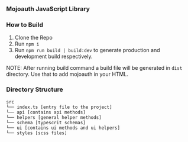 ### Mojoauth JavaScript Library

### How to Build

1. Clone the Repo
2. Run `npm i`
3. Run `npm run build | build:dev` to generate production and development build respectively.

NOTE: After running build command a build file will be generated in `dist` directory. Use that to add mojoauth in your HTML.

### Directory Structure

```
src
└── index.ts [entry file to the project]
└── api [contains api methods]
└── helpers [general helper methods]
└── schema [typescrit schemas]
└── ui [contains ui methods and ui helpers]
└── styles [scss files]

```
